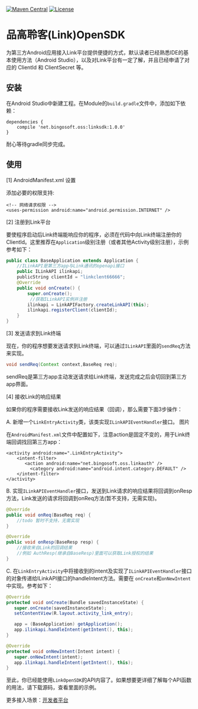 [![Maven Central](https://maven-badges.herokuapp.com/maven-central/net.bingosoft.oss/linksdk/badge.svg)](https://maven-badges.herokuapp.com/maven-central/net.bingosoft.oss/linksdk/badge.svg) [![License](https://img.shields.io/badge/license-Apache%202-4EB1BA.svg)](https://www.apache.org/licenses/LICENSE-2.0.html)

# 品高聆客(Link)OpenSDK

为第三方Android应用接入Link平台提供便捷的方式，默认读者已经熟悉IDE的基本使用方法（Android Studio），以及对Link平台有一定了解，并且已经申请了对应的 ClientId 和 ClientSecret 等。

## 安装

在Android Studio中新建工程。在Module的`build.gradle`文件中，添加如下依赖：

```
dependencies {
    compile 'net.bingosoft.oss:linksdk:1.0.0'
}
```

耐心等待gradle同步完成。

## 使用
[1] AndroidManifest.xml 设置

添加必要的权限支持:

```
<!-- 网络请求权限 -->
<uses-permission android:name="android.permission.INTERNET" />
```

[2] 注册到Link平台

要使程序启动后Link终端能响应你的程序，必须在代码中向Link终端注册你的ClientId。这里推荐在`Application`级别注册（或者其他Activity级别注册），示例参考如下：

```java
public class BaseApplication extends Application {
	//ILinkAPI是第三方app与Link通讯的openapi接口
	public ILinkAPI ilinkapi;
	publicString clientId = "linkclent66666";
    @Override
    public void onCreate() {
        super.onCreate();
		 //获取ILinkAPI实例并注册
        ilinkapi = LinkAPIFactory.createLinkAPI(this);
        ilinkapi.registerClient(clientId);
    }
}


```

[3] 发送请求到Link终端 

现在，你的程序想要发送请求到Link终端，可以通过`ILinkAPI`里面的`sendReq`方法来实现。

```java
void sendReq(Context context,BaseReq req);
```
sendReq是第三方app主动发送请求给Link终端，发送完成之后会切回到第三方app界面。

[4] 接收Link的响应结果

如果你的程序需要接收Link发送的响应结果（回调），那么需要下面3步操作：

A. 新增一个`LinkEntryActivity`类，该类实现`ILinkAPIEventHandler`接口。
图片

在`AndroidManifest.xml`文件中配置如下，注意action是固定不变的，用于Link终端回调找回第三方app：

```
<activity android:name=".LinkEntryActivity">
    <intent-filter>
       <action android:name="net.bingosoft.oss.linkauth" />
         <category android:name="android.intent.category.DEFAULT" />
    </intent-filter>
</activity>
```

B. 实现`ILinkAPIEventHandler`接口，发送到Link请求的响应结果将回调到onResp方法，Link发送的请求将回调到onReq方法(暂不支持，无需实现)。

```java
@Override
public void onReq(BaseReq req) {
	//todo 暂时不支持，无需实现
}

@Override
public void onResp(BaseResp resp) {
	//接收来自Link的回调结果
	//例如 AuthResp(继承自BaseResp)里面可以获取Link授权的结果
}
```

C. 在`LinkEntryActivity`中将接收到的intent及实现了`ILinkAPIEventHandler`接口的对象传递给ILinkAPI接口的handleIntent方法。需要在 `onCreate`和`onNewIntent`中实现。参考如下：

```java
@Override
protected void onCreate(Bundle savedInstanceState) {
   super.onCreate(savedInstanceState);
   setContentView(R.layout.activity_link_entry);

   app = (BaseApplication) getApplication();
   app.ilinkapi.handleIntent(getIntent(), this);
}

@Override
protected void onNewIntent(Intent intent) {
   super.onNewIntent(intent);
   app.ilinkapi.handleIntent(getIntent(), this);
}
```

至此，你已经能使用`LinkOpenSDK`的API内容了。如果想要更详细了解每个API函数的用法，请下载源码，查看里面的示例。

更多接入场景：[开发者平台](http://dev.bingocc.com/guide/)